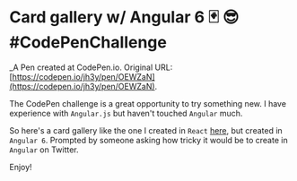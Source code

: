 # Card gallery w/ Angular 6 🃏 😎 #CodePenChallenge
 _A Pen created at CodePen.io. Original URL: [https://codepen.io/jh3y/pen/OEWZaN](https://codepen.io/jh3y/pen/OEWZaN).

 The CodePen challenge is a great opportunity to try something new. I have experience with `Angular.js` but haven't touched `Angular` much.

So here's a card gallery like the one I created in `React` [here](https://codepen.io/jh3y/pen/zaNvxr), but created in `Angular 6`. Prompted by someone asking how tricky it would be to create in `Angular` on Twitter.

Enjoy! 